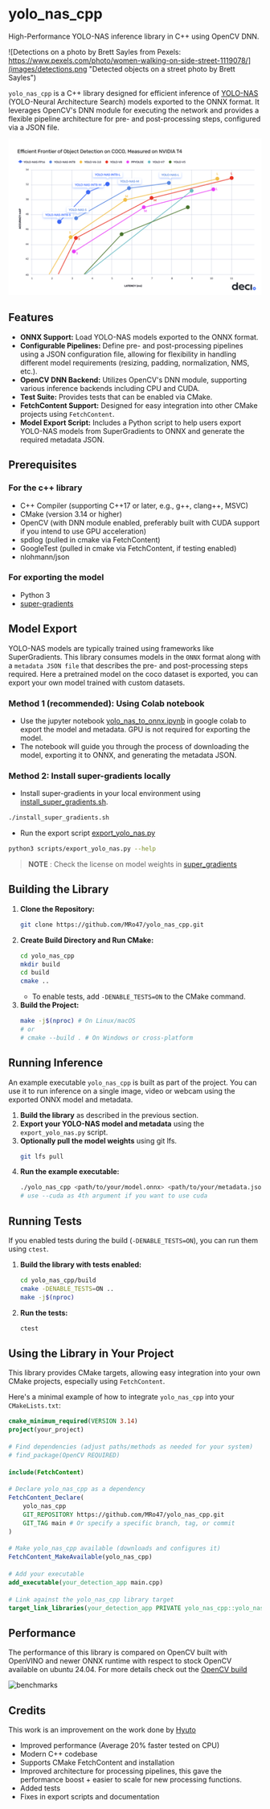 # yolo_nas_cpp
High-Performance YOLO-NAS inference library in C++ using OpenCV DNN.

![Detections on a photo by Brett Sayles from Pexels: https://www.pexels.com/photo/women-walking-on-side-street-1119078/](images/detections.png "Detected objects on a street photo by Brett Sayles")

`yolo_nas_cpp` is a C++ library designed for efficient inference of [YOLO-NAS](https://github.com/Deci-AI/super-gradients/blob/master/YOLONAS.md) (YOLO-Neural Architecture Search) models exported to the ONNX format. It leverages OpenCV's DNN module for executing the network and provides a flexible pipeline architecture for pre- and post-processing steps, configured via a JSON file.

![YOLO-NAS Performance](https://github.com/Deci-AI/super-gradients/blob/e0ccacf8868ffa1296fa4f8407c03d2bc227312c/documentation/source/images/yolo_nas_frontier.png "YOLO-NAS performance comparison chart from Deci.ai")

## Features

*   **ONNX Support:** Load YOLO-NAS models exported to the ONNX format.
*   **Configurable Pipelines:** Define pre- and post-processing pipelines using a JSON configuration file, allowing for flexibility in handling different model requirements (resizing, padding, normalization, NMS, etc.).
*   **OpenCV DNN Backend:** Utilizes OpenCV's DNN module, supporting various inference backends including CPU and CUDA.
*   **Test Suite:** Provides tests that can be enabled via CMake.
*   **FetchContent Support:** Designed for easy integration into other CMake projects using `FetchContent`.
*   **Model Export Script:** Includes a Python script to help users export YOLO-NAS models from SuperGradients to ONNX and generate the required metadata JSON.

## Prerequisites

### For the c++ library
*   C++ Compiler (supporting C++17 or later, e.g., g++, clang++, MSVC)
*   CMake (version 3.14 or higher)
*   OpenCV (with DNN module enabled, preferably built with CUDA support if you intend to use GPU acceleration)
*   spdlog (pulled in cmake via FetchContent)
*   GoogleTest (pulled in cmake via FetchContent, if testing enabled)
*   nlohmann/json

### For exporting the model
*   Python 3
*   [super-gradients](https://github.com/Deci-AI/super-gradients/tree/master)

## Model Export

YOLO-NAS models are typically trained using frameworks like SuperGradients. This library consumes models in the `ONNX` format along with a `metadata JSON file` that describes the pre- and post-processing steps required. Here a pretrained model on the coco dataset is exported, you can export your own model trained with custom datasets.

### Method 1 (recommended): Using Colab notebook

- Use the jupyter notebook [yolo_nas_to_onnx.ipynb](https://github.com/MRo47/yolo_nas_cpp/blob/main/utils/yolo_nas_to_onnx.ipynb) in google colab to export the model and metadata. GPU is not required for exporting the model.
- The notebook will guide you through the process of downloading the model, exporting it to ONNX, and generating the metadata JSON.

### Method 2: Install super-gradients locally

- Install super-gradients in your local environment using [install_super_gradients.sh](utils/install_super_gradients.sh).
```bash
./install_super_gradients.sh
```
- Run the export script [export_yolo_nas.py](utils/export_yolo_nas.py)
```bash
python3 scripts/export_yolo_nas.py --help
```

> __NOTE__ : Check the license on model weights in [super_gradients](https://github.com/Deci-AI/super-gradients/blob/master/LICENSE.YOLONAS.md)

## Building the Library

1.  **Clone the Repository:**
    ```bash
    git clone https://github.com/MRo47/yolo_nas_cpp.git
    ```
2.  **Create Build Directory and Run CMake:**
    ```bash
    cd yolo_nas_cpp
    mkdir build
    cd build
    cmake ..
    ```
    *   To enable tests, add `-DENABLE_TESTS=ON` to the CMake command.
3.  **Build the Project:**
    ```bash
    make -j$(nproc) # On Linux/macOS
    # or
    # cmake --build . # On Windows or cross-platform
    ```

## Running Inference

An example executable `yolo_nas_cpp` is built as part of the project. You can use it to run inference on a single image, video or webcam using the exported ONNX model and metadata.

1.  **Build the library** as described in the previous section.
2.  **Export your YOLO-NAS model and metadata** using the `export_yolo_nas.py` script.
3.  **Optionally pull the model weights** using git lfs.
    ```bash
    git lfs pull
    ```
4.  **Run the example executable:**
    ```bash
    ./yolo_nas_cpp <path/to/your/model.onnx> <path/to/your/metadata.json> <path/to/your/image.jpg | path/to/your/video.mp4 | webcam_index>
    # use --cuda as 4th argument if you want to use cuda
    ```

## Running Tests

If you enabled tests during the build (`-DENABLE_TESTS=ON`), you can run them using `ctest`.

1.  **Build the library with tests enabled:**
    ```bash
    cd yolo_nas_cpp/build
    cmake -DENABLE_TESTS=ON ..
    make -j$(nproc)
    ```
2.  **Run the tests:**
    ```bash
    ctest
    ```

## Using the Library in Your Project

This library provides CMake targets, allowing easy integration into your own CMake projects, especially using `FetchContent`.

Here's a minimal example of how to integrate `yolo_nas_cpp` into your `CMakeLists.txt`:

```cmake
cmake_minimum_required(VERSION 3.14)
project(your_project)

# Find dependencies (adjust paths/methods as needed for your system)
# find_package(OpenCV REQUIRED)

include(FetchContent)

# Declare yolo_nas_cpp as a dependency
FetchContent_Declare(
    yolo_nas_cpp
    GIT_REPOSITORY https://github.com/MRo47/yolo_nas_cpp.git
    GIT_TAG main # Or specify a specific branch, tag, or commit
)

# Make yolo_nas_cpp available (downloads and configures it)
FetchContent_MakeAvailable(yolo_nas_cpp)

# Add your executable
add_executable(your_detection_app main.cpp)

# Link against the yolo_nas_cpp library target
target_link_libraries(your_detection_app PRIVATE yolo_nas_cpp::yolo_nas_cpp)
```

## Performance

The performance of this library is compared on OpenCV built with OpenVINO and newer ONNX runtime with respect to stock OpenCV available on ubuntu 24.04. For more details check out the [OpenCV build](https://github.com/MRo47/opencv-build)

![benchmarks](https://github.com/MRo47/opencv-build/blob/9451e23f4518789e06601f3b60759fc48a69efcf/images/benchmarks.png)

## Credits

This work is an improvement on the work done by [Hyuto](https://github.com/Hyuto/yolo-nas-onnx)
- Improved performance (Average 20% faster tested on CPU)
- Modern C++ codebase
- Supports CMake FetchContent and installation
- Improved architecture for processing pipelines, this gave the performance boost + easier to scale for new processing functions.
- Added tests
- Fixes in export scripts and documentation
